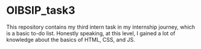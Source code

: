 # OIBSIP_task3
This repository contains my third intern task in my internship journey, which is a basic to-do list. Honestly speaking, at this level, I gained a lot of knowledge about the basics of HTML, CSS, and JS.
